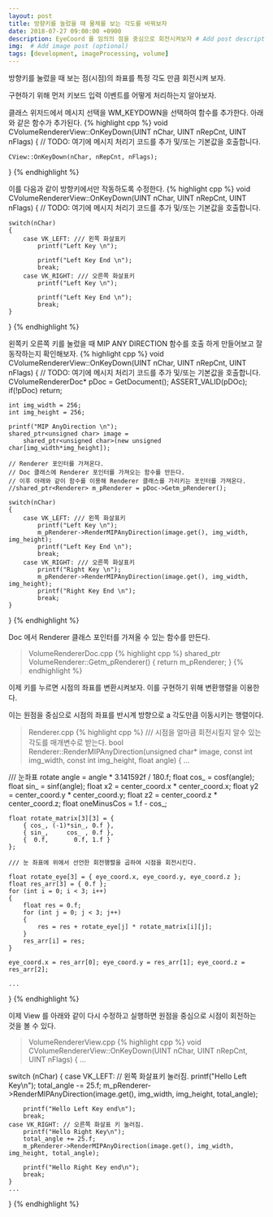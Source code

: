 ```yaml
---
layout: post
title: 방향키를 눌렀을 때 물체를 보는 각도를 바꿔보자
date: 2018-07-27 09:00:00 +0900
description: EyeCoord 를 임의의 점을 중심으로 회전시켜보자 # Add post description (optional)
img:  # Add image post (optional)
tags: [development, imageProcessing, volume]
---
```


방향키를 눌렀을 때 보는 점(시점)의 좌표를 특정 각도 만큼 회전시켜 보자.

구현하기 위해 먼저 키보드 입력 이벤트를 어떻게 처리하는지 알아보자.

클래스 위저드에서 메시지 선택을 WM_KEYDOWN을 선택하여 함수를 추가한다. 아래와 같은 함수가 추가된다.
{% highlight cpp %}
void CVolumeRendererView::OnKeyDown(UINT nChar, UINT nRepCnt, UINT nFlags)
{
	// TODO: 여기에 메시지 처리기 코드를 추가 및/또는 기본값을 호출합니다.

	CView::OnKeyDown(nChar, nRepCnt, nFlags);
}
{% endhighlight %}

이를 다음과 같이 방향키에서만 작동하도록 수정한다.
{% highlight cpp %}
void CVolumeRendererView::OnKeyDown(UINT nChar, UINT nRepCnt, UINT nFlags)
{
	// TODO: 여기에 메시지 처리기 코드를 추가 및/또는 기본값을 호출합니다.

	switch(nChar)
    {
        case VK_LEFT: /// 왼쪽 화살표키
            printf("Left Key \n");

            printf("Left Key End \n");
            break;
        case VK_RIGHT: /// 오른쪽 화살표키
            printf("Left Key \n");

            printf("Left Key End \n");
            break;
    }
}
{% endhighlight %}

왼쪽키 오른쪽 키를 눌렀을 때 MIP ANY DIRECTION 함수를 호출 하게 만들어보고 잘 동작하는지 확인해보자.
{% highlight cpp %}
void CVolumeRendererView::OnKeyDown(UINT nChar, UINT nRepCnt, UINT nFlags)
{
	// TODO: 여기에 메시지 처리기 코드를 추가 및/또는 기본값을 호출합니다.
    CVolumeRendererDoc* pDoc = GetDocument();
    ASSERT_VALID(pDOc);
    if(!pDoc) return;

    int img_width = 256;
    int img_height = 256;

    printf("MIP AnyDirection \n");
    shared_ptr<unsigned char> image = 
        shared_ptr<unsigned char>(new unsigned char[img_width*img_height]);

    // Renderer 포인터를 가져온다.
    // Doc 클래스에 Renderer 포인터를 가져오는 함수를 만든다.
    // 이후 아래와 같이 함수를 이용해 Renderer 클래스를 가리키는 포인터를 가져온다.
    //shared_ptr<Renderer> m_pRenderer = pDoc->Getm_pRenderer();

	switch(nChar)
    {
        case VK_LEFT: /// 왼쪽 화살표키
            printf("Left Key \n");
            m_pRenderer->RenderMIPAnyDirection(image.get(), img_width, img_height);
            printf("Left Key End \n");
            break;
        case VK_RIGHT: /// 오른쪽 화살표키
            printf("Right Key \n");
            m_pRenderer->RenderMIPAnyDirection(image.get(), img_width, img_height);
            printf("Right Key End \n");
            break;
    }
}
{% endhighlight %}


Doc 에서 Renderer 클래스 포인터를 가져올 수 있는 함수를 만든다.
> VolumeRendererDoc.cpp
{% highlight cpp %}
shared_ptr<Renderer> VolumeRenderer::Getm_pRenderer()
{
    return m_pRenderer;
}
{% endhighlight %}

이제 키를 누르면 시점의 좌표를 변환시켜보자. 이를 구현하기 위해 
변환행렬을 이용한다.

이는 원점을 중심으로 시점의 좌표를 반시계 방향으로 a 각도만큼 이동시키는 행렬이다.

> Renderer.cpp
{% highlight cpp %}
/// 시점을 얼마큼 회전시킬지 알수 있는 각도를 매개변수로 받는다.
bool Renderer::RenderMIPAnyDirection(unsigned char* image,
	const int img_width, const int img_height,
	float angle)
{
    ...

/// 눈좌표 rotate
	angle = angle * 3.141592f / 180.f;
	float cos_ = cosf(angle);
	float sin_ = sinf(angle);
	float x2 = center_coord.x * center_coord.x;
	float y2 = center_coord.y * center_coord.y;
	float z2 = center_coord.z * center_coord.z;
	float oneMinusCos = 1.f - cos_;

	float rotate_matrix[3][3] = {
		{ cos_, (-1)*sin_, 0.f },
		{ sin_,     cos_ , 0.f },
		{  0.f,       0.f, 1.f }
	};

    /// 눈 좌표에 위에서 선언한 회전행렬을 곱하여 시점을 회전시킨다.

	float rotate_eye[3] = { eye_coord.x, eye_coord.y, eye_coord.z };
	float res_arr[3] = { 0.f };
	for (int i = 0; i < 3; i++)
	{
		float res = 0.f;
		for (int j = 0; j < 3; j++)
		{
			res = res + rotate_eye[j] * rotate_matrix[i][j];
		}
		res_arr[i] = res;
	}

	eye_coord.x = res_arr[0]; eye_coord.y = res_arr[1]; eye_coord.z = res_arr[2];

    ...

}
{% endhighlight %}

이제 View 를 아래와 같이 다시 수정하고 실행하면 원점을 중심으로 시점이 회전하는 것을 볼 수 있다.
> VolumeRendererView.cpp
{% highlight cpp %}
void CVolumeRendererView::OnKeyDown(UINT nChar, UINT nRepCnt, UINT nFlags)
{
    ...

switch (nChar)
	{
	case VK_LEFT: // 왼쪽 화살표키 눌러짐.
		printf("Hello Left Key\n");
		total_angle -= 25.f;
		m_pRenderer->RenderMIPAnyDirection(image.get(), img_width, img_height, total_angle);

		printf("Hello Left Key end\n");
		break;
	case VK_RIGHT: // 오른쪽 화살표 키 눌러짐.
		printf("Hello Right Key\n");
		total_angle += 25.f;
		m_pRenderer->RenderMIPAnyDirection(image.get(), img_width, img_height, total_angle);

		printf("Hello Right Key end\n");
		break;
	}
    ...

}
{% endhighlight %}